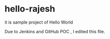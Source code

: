 # hello-rajesh
it is sample project of Hello World

Due to Jenkins and GitHub POC , I edited this file.
